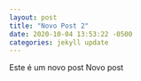 ```yaml
---
layout: post
title: "Novo Post 2"
date: 2020-10-04 13:53:22 -0500
categories: jekyll update
---
```

Este é um novo post
Novo post